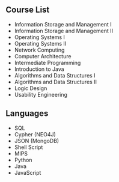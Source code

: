 ## Course List

- Information Storage and Management I
- Information Storage and Management II
- Operating Systems I
- Operating Systems II
- Network Computing
- Computer Architecture
- Intermediate Programming
- Introduction to Java
- Algorithms and Data Structures I
- Algorithms and Data Structures II
- Logic Design
- Usability Engineering

## Languages

- SQL
- Cypher (NEO4J)
- JSON (MongoDB)
- Shell Script
- MIPS
- Python
- Java
- JavaScript
